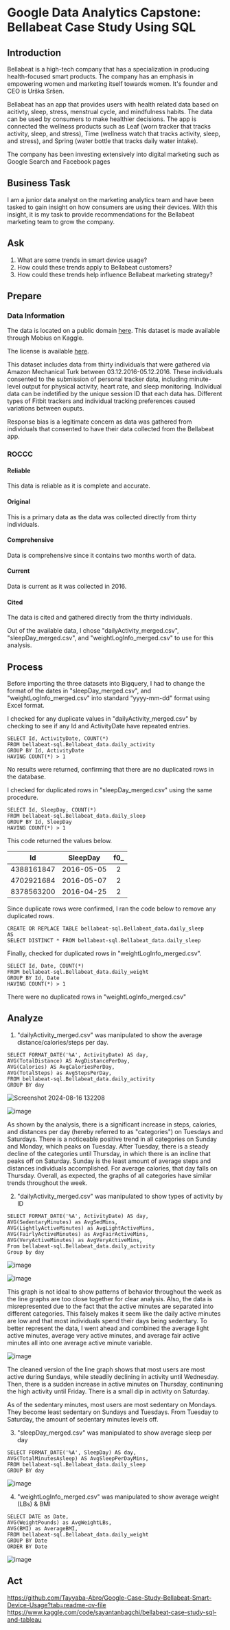 # Google Data Analytics Capstone: Bellabeat Case Study Using SQL 

## Introduction 
Bellabeat is a high-tech company that has a specialization in producing health-focused smart products. The company has an emphasis in empowering women and marketing itself towards women. It's founder and CEO is Urška Sršen. 

Bellabeat has an app that provides users with health related data based on acitivty, sleep, stress, menstrual cycle, and mindfulness habits. The data can be used by consumers to make healthier decisions. The app is connected the wellness products such as Leaf (worn tracker that tracks activity, sleep, and stress), Time (wellness watch that tracks activity, sleep, and stress), and Spring (water bottle that tracks daily water intake).

The company has been investing extensively into digital marketing such as Google Search and Facebook pages

## Business Task 
I am a junior data analyst on the marketing analytics team and have been tasked to gain insight on how consumers are using their devices. With this insight, it is my task to provide recommendations for the Bellabeat marketing team to grow the company. 

## Ask
1. What are some trends in smart device usage?
2. How could these trends apply to Bellabeat customers?
3. How could these trends help influence Bellabeat marketing strategy?

## Prepare 

### Data Information 
The data is located on a public domain [here](https://www.kaggle.com/datasets/arashnic/fitbit). This dataset is made available through Mobius on Kaggle. 

The license is available [here](https://creativecommons.org/publicdomain/zero/1.0/).

This dataset includes data from thirty individuals that were gathered via Amazon Mechanical Turk between 03.12.2016-05.12.2016. These individuals consented to the submission of personal tracker data, including minute-level output for physical activity, heart rate, and sleep monitoring. Individual data can be indetified by the unique session ID that each data has. Different types of Fitbit trackers and individual tracking preferences caused variations between ouputs.

Response bias is a legitimate concern as data was gathered from individuals that consented to have their data collected from the Bellabeat app. 

### ROCCC 
#### Reliable
This data is reliable as it is complete and accurate. 
#### Original 
This is a primary data as the data was collected directly from thirty individuals. 
#### Comprehensive
Data is comprehensive since it contains two months worth of data. 
####  Current
Data is current as it was collected in 2016.
#### Cited
The data is cited and gathered directly from the thirty individuals. 

Out of the available data, I chose "dailyActivity_merged.csv", "sleepDay_merged.csv", and "weightLogInfo_merged.csv" to use for this analysis. 

## Process 
Before importing the three datasets into Bigquery, I had to change the format of the dates in "sleepDay_merged.csv", and "weightLogInfo_merged.csv" into standard “yyyy-mm-dd" format using Excel format. 

I checked for any duplicate values in "dailyActivity_merged.csv" by checking to see if any Id and ActivityDate have repeated entries.

```
SELECT Id, ActivityDate, COUNT(*)
FROM bellabeat-sql.Bellabeat_data.daily_activity 
GROUP BY Id, ActivityDate 
HAVING COUNT(*) > 1
```

No results were returned, confirming that there are no duplicated rows in the database. 

I checked for duplicated rows in "sleepDay_merged.csv" using the same procedure. 

```
SELECT Id, SleepDay, COUNT(*)
FROM bellabeat-sql.Bellabeat_data.daily_sleep
GROUP BY Id, SleepDay 
HAVING COUNT(*) > 1
```

This code returned the values below. 

| Id	| SleepDay	| f0_ |
| :---: | :---: | :---: |
| 4388161847 |	2016-05-05 |	2 |
| 4702921684 |	2016-05-07 |	2 |
| 8378563200 |	2016-04-25 |	2 |

Since duplicate rows were confirmed, I ran the code below to remove any duplicated rows. 

```
CREATE OR REPLACE TABLE bellabeat-sql.Bellabeat_data.daily_sleep
AS
SELECT DISTINCT * FROM bellabeat-sql.Bellabeat_data.daily_sleep
```

Finally, checked for duplicated rows in "weightLogInfo_merged.csv".

```
SELECT Id, Date, COUNT(*)
FROM bellabeat-sql.Bellabeat_data.daily_weight
GROUP BY Id, Date 
HAVING COUNT(*) > 1
```

There were no duplicated rows in "weightLogInfo_merged.csv"

## Analyze 

1. "dailyActivity_merged.csv" was manipulated to show the average distance/calories/steps per day. 

```
SELECT FORMAT_DATE('%A', ActivityDate) AS day,
AVG(TotalDistance) AS AvgDistancePerDay,
AVG(Calories) AS AvgCaloriesPerDay, 
AVG(TotalSteps) as AvgStepsPerDay,
FROM bellabeat-sql.Bellabeat_data.daily_activity 
GROUP BY day  
```

![Screenshot 2024-08-16 132208](https://github.com/user-attachments/assets/791ad7ec-bb4d-4b2d-a09d-8e3a611b1f44)

![image](https://github.com/user-attachments/assets/1910adcf-6e38-4aef-a307-8b874348458c)

As shown by the analysis, there is a significant increase in steps, calories, and distances per day (hereby referred to as "categories") on Tuesdays and Saturdays. There is a noticeable positive trend in all categories on Sunday and Monday, which peaks on Tuesday. After Tuesday, there is a steady decline of the categories until Thursday, in which there is an incline that peaks off on Saturday. Sunday is the least amount of average steps and distances individuals accomplished. For average calories, that day falls on Thursday. Overall, as expected, the graphs of all categories have similar trends throughout the week. 

2. "dailyActivity_merged.csv" was manipulated to show types of activity by ID
   
```
SELECT FORMAT_DATE('%A', ActivityDate) AS day,
AVG(SedentaryMinutes) as AvgSedMins,
AVG(LightlyActiveMinutes) as AvgLightActiveMins,
AVG(FairlyActiveMinutes) as AvgFairActiveMins, 
AVG(VeryActiveMinutes) as AvgVeryActiveMins,
From bellabeat-sql.Bellabeat_data.daily_activity 
Group by day
```

![image](https://github.com/user-attachments/assets/1d5f236f-b466-4cf3-90ee-c8f89be15bec)

![image](https://github.com/user-attachments/assets/5f9e1596-f3d9-40cd-954b-df3a521fc5cf)

This graph is not ideal to show patterns of behavior throughout the week as the line graphs are too close together for clear analysis. Also, the data is misrepresented due to the fact that the active minutes are separated into different categories. This falsely makes it seem like the daily active minutes are low and that most individuals spend their days being sedentary. To better represent the data, I went ahead and combined the average light active minutes, average very active minutes, and average fair active minutes all into one average active minute variable. 

![image](https://github.com/user-attachments/assets/5d5b1ab5-8d1c-4640-9e1c-a243c4c45341)

The cleaned version of the line graph shows that most users are most active during Sundays, while steadily declining in activity until Wednesday. Then, there is a sudden increase in active minutes on Thursday, continuning the high activity until Friday. There is a small dip in activity on Saturday.

As of the sedentary minutes, most users are most sedentary on Mondays. They become least sedentary on Sundays and Tuesdays. From Tuesday to Saturday, the amount of sedentary minutes levels off. 

3. "sleepDay_merged.csv" was manipulated to show average sleep per day

```
SELECT FORMAT_DATE('%A', SleepDay) AS day,
AVG(TotalMinutesAsleep) AS AvgSleepPerDayMins,
FROM bellabeat-sql.Bellabeat_data.daily_sleep
GROUP BY day
```

![image](https://github.com/user-attachments/assets/953b3f8b-ea9d-4750-8341-d9f3b1b01778)

4. "weightLogInfo_merged.csv" was manipulated to show average weight (LBs) & BMI

```
SELECT DATE as Date, 
AVG(WeightPounds) as AvgWeightLBs,
AVG(BMI) as AverageBMI, 
FROM bellabeat-sql.Bellabeat_data.daily_weight
GROUP BY Date
ORDER BY Date
```

![image](https://github.com/user-attachments/assets/7bc5426f-55e0-40b3-9394-b966a9431924)

## Act 



https://github.com/Tayyaba-Abro/Google-Case-Study-Bellabeat-Smart-Device-Usage?tab=readme-ov-file
https://www.kaggle.com/code/sayantanbagchi/bellabeat-case-study-sql-and-tableau
